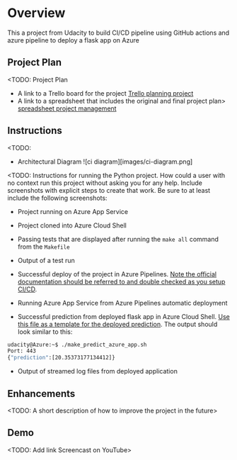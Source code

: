 # Overview
This a  project from Udacity to build CI/CD pipeline using GitHub actions and azure pipeline 
to deploy a flask app on Azure

## Project Plan
<TODO: Project Plan

* A link to a Trello board for the project [Trello planning project](https://trello.com/b/vV1MJiMx/building-a-ci-cd-pipeline)
* A link to a spreadsheet that includes the original and final project plan> [spreadsheet project management](https://docs.google.com/spreadsheets/d/1-7xYcPvTTA3If3X05Kf7Lqj8NJUzzYQn/edit#gid=224114949)

## Instructions

<TODO:  
* Architectural Diagram 
![ci diagram][images/ci-diagram.png]

<TODO:  Instructions for running the Python project.  How could a user with no context run this project without asking you for any help.  Include screenshots with explicit steps to create that work. Be sure to at least include the following screenshots:

* Project running on Azure App Service

* Project cloned into Azure Cloud Shell

* Passing tests that are displayed after running the `make all` command from the `Makefile`

* Output of a test run

* Successful deploy of the project in Azure Pipelines.  [Note the official documentation should be referred to and double checked as you setup CI/CD](https://docs.microsoft.com/en-us/azure/devops/pipelines/ecosystems/python-webapp?view=azure-devops).

* Running Azure App Service from Azure Pipelines automatic deployment

* Successful prediction from deployed flask app in Azure Cloud Shell.  [Use this file as a template for the deployed prediction](https://github.com/udacity/nd082-Azure-Cloud-DevOps-Starter-Code/blob/master/C2-AgileDevelopmentwithAzure/project/starter_files/flask-sklearn/make_predict_azure_app.sh).
The output should look similar to this:

```bash
udacity@Azure:~$ ./make_predict_azure_app.sh
Port: 443
{"prediction":[20.35373177134412]}
```

* Output of streamed log files from deployed application

> 

## Enhancements

<TODO: A short description of how to improve the project in the future>

## Demo 

<TODO: Add link Screencast on YouTube>
